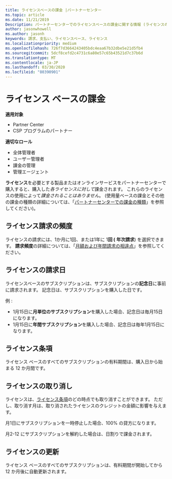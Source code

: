 ```yaml
---
title: ライセンスベースの課金 |パートナーセンター
ms.topic: article
ms.date: 11/21/2019
Description: パートナーセンターでのライセンスベースの課金に関する情報 (ライセンスの使用法ではなく、ライセンスごとに請求されます)。
author: jasonwhowell
ms.author: jasonh
keywords: 請求、支払い、ライセンスベース、ライセンス
ms.localizationpriority: medium
ms.openlocfilehash: 726f7d3664243405bdc4eaa67b32dbe5e21d5fb4
ms.sourcegitcommit: 5dcf8cefd2c4731c6a80e57c65b43521d7c37b6d
ms.translationtype: MT
ms.contentlocale: ja-JP
ms.lasthandoff: 03/30/2020
ms.locfileid: "80390901"
---
```

# <a name="license-based-billing"></a>ライセンス ベースの課金

**適用対象**

- Partner Center
- CSP プログラムのパートナー

**適切なロール**
-   全体管理者
-   ユーザー管理者
-   課金の管理
-   管理エージェント

**ライセンス**を必要とする製品またはオンラインサービスをパートナーセンターで購入すると、購入した*各ライセンスに対して*課金されます。 これらのライセンスの使用によって*課金されることはありません*。 (使用量ベースの課金とその他の課金の種類の詳細については、「[パートナーセンターでの課金の種類](billing-different-types.md)」を参照してください)。

## <a name="license-billing-frequency"></a>ライセンス請求の頻度

ライセンスの請求には、1か月に1回、または1年に 1**回 (** **年次請求**) を選択できます。 **請求頻度**の詳細については、「[月額および年間請求の相違点](billing-annual-monthly.md)」を参照してください。

## <a name="billing-date-for-licenses"></a>ライセンスの請求日

ライセンスベースのサブスクリプションは、サブスクリプションの**記念日**に事前に請求されます。 記念日は、サブスクリプションを購入した日です。

例 :

- 1月15日に**月単位のサブスクリプション**を購入した場合、記念日は毎月15日になります。
- 1月15日に**年間サブスクリプション**を購入した場合、記念日は毎年1月15日になります。

## <a name="license-term"></a>ライセンス条項

ライセンス ベースのすべてのサブスクリプションの有料期間は、購入日から始まる 12 か月間です。

## <a name="license-cancellation"></a>ライセンスの取り消し

ライセンスは、[ライセンス条項](#license-term)のどの時点でも取り消すことができます。 ただし、取り消す月は、取り消されたライセンスのクレジットの金額に影響を与えます。

月1日にサブスクリプションを一時停止した場合、100% の貸方になります。

月2-12 にサブスクリプションを解約した場合は、日割りで課金されます。

## <a name="license-renewal"></a>ライセンスの更新

ライセンス ベースのすべてのサブスクリプションは、有料期間が開始してから 12 か月後に自動更新されます。
